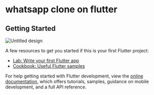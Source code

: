 # whatsapp clone on flutter


## Getting Started



![Untitled design](https://user-images.githubusercontent.com/57230069/236689559-a8ebb0bc-a6fa-4712-9cbf-02a7d4bd1db2.jpg)





A few resources to get you started if this is your first Flutter project:

- [Lab: Write your first Flutter app](https://docs.flutter.dev/get-started/codelab)
- [Cookbook: Useful Flutter samples](https://docs.flutter.dev/cookbook)

For help getting started with Flutter development, view the
[online documentation](https://docs.flutter.dev/), which offers tutorials,
samples, guidance on mobile development, and a full API reference.
